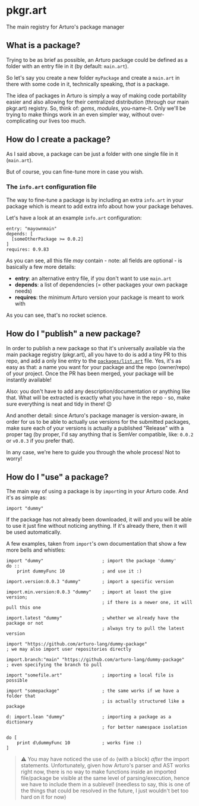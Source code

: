 # pkgr.art

The main registry for Arturo's package manager

## What is a package?

Trying to be as brief as possible, an Arturo package could be defined as a folder with an entry file in it (by default: `main.art`).

So let's say you create a new folder `myPackage` and create a `main.art` in there with some code in it, technically speaking, *that* is a package.

The idea of packages in Arturo is simply a way of making code portability easier and also allowing for their centralized distribution (through our main pkgr.art) registry. So, think of: *gems*, *modules*, you-name-it. Only we'll be trying to make things work in an even simpler way, without over-complicating our lives too much.

## How do I create a package?

As I said above, a package can be just a folder with one single file in it (`main.art`).

But of course, you can fine-tune more in case you wish.

### The `info.art` configuration file

The way to fine-tune a package is by including an extra `info.art` in your package which is meant to add extra info about how your package behaves.

Let's have a look at an example `info.art` configuration:

```red
entry: "mayownmain"
depends: [
  [someOtherPackage >= 0.0.2]
]
requires: 0.9.83
```

As you can see, all this file *may* contain - note: all fields are optional - is basically a few more details:

- **entry**: an alternative entry file, if you don't want to use `main.art`
- **depends**: a list of dependencies (= other packages your own package needs)
- **requires**: the minimum Arturo version your package is meant to work with

As you can see, that's no rocket science.

## How do I "publish" a new package?

In order to publish a new package so that it's universally available via the main package registry (pkgr.art), all you have to do is add a tiny PR to this repo, and add a only line entry to the [`packages/list.art`](https://github.com/arturo-lang/pkgr.art/blob/main/packages/list.art) file. Yes, it's as easy as that: a name you want for your package and the repo (owner/repo) of your project. Once the PR has been merged, your package will be instantly available!

Also: you don't have to add any description/documentation or anything like that. What will be extracted is exactly what you have in the repo - so, make sure everything is neat and tidy in there! 😉

And another detail: since Arturo's package manager is version-aware, in order for us to be able to actually use versions for the submitted packages, make sure each of your versions is actually a published "Release" with a proper tag (by proper, I'd say anything that is SemVer compatible, like: `0.0.2` or `v0.0.3` if you prefer that).

In any case, we're here to guide you through the whole process! Not to worry!

## How do I "use" a package?

The main way of using a package is by `import`ing in your Arturo code. And it's as simple as:

```red
import "dummy"
```

If the package has not already been downloaded, it will and you will be able to use it just fine without noticing anything. If it's already there, then it will be used automatically.

A few examples, taken from `import`'s own documentation that show a few more bells and whistles:

```red
import "dummy"                      ; import the package 'dummy'
do ::
    print dummyFunc 10              ; and use it :)
```

```red
import.version:0.0.3 "dummy"        ; import a specific version

import.min.version:0.0.3 "dummy"    ; import at least the give version;
                                    ; if there is a newer one, it will pull this one
```

```red
import.latest "dummy"               ; whether we already have the package or not
                                    ; always try to pull the latest version
```

```red
import "https://github.com/arturo-lang/dummy-package"
; we may also import user repositories directly

import.branch:"main" "https://github.com/arturo-lang/dummy-package"
; even specifying the branch to pull
```

```red
import "somefile.art"               ; importing a local file is possible

import "somepackage"                ; the same works if we have a folder that
                                    ; is actually structured like a package
```

```red
d: import.lean "dummy"              ; importing a package as a dictionary
                                    ; for better namespace isolation

do [
    print d\dummyFunc 10            ; works fine :)
]
```

> ⚠️ You may have noticed the use of `do` (with a block) *after* the import statements. Unfortunately, given how Arturo's parser and AST works right now, there is no way to make functions inside an imported file/package be visible at the same level of parsing/execution, hence we have to include them in a sublevel! (needless to say, this is one of the things that could be resolved in the future, I just wouldn't bet too hard on it for now)
